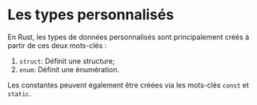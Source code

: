 # Les types personnalisés

En Rust, les types de données personnalisés sont principalement créés à partir de ces deux mots-clés :


1. `struct`: Définit une structure;
2. `enum`: Définit une énumération.

Les constantes peuvent également être créées via les mots-clés `const` et `static`.
